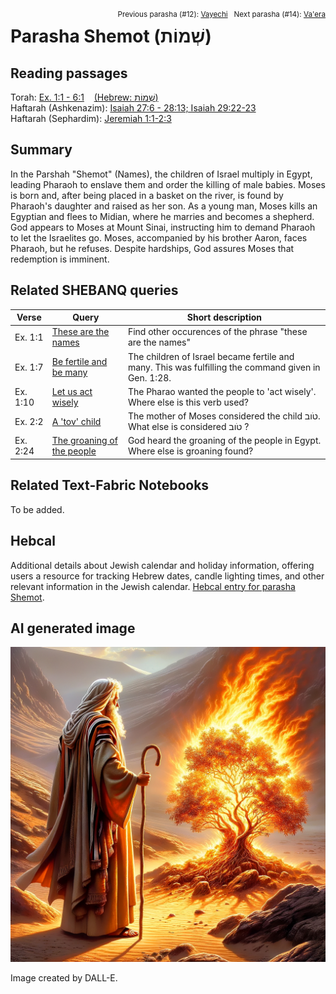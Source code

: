 <span style="float: right;"><sup>Previous parasha (#12): <a href="../12%20-%20Vayechi/README.md#start">Vayechi</a> &nbsp;&nbsp;Next parasha (#14): <a href="../14%20-%20Va'era/README.md#start">Va'era</a></sup></span>

# Parasha Shemot (שְׁמוֹת‎) <a name="start"></a>

## Reading passages

Torah: [Ex. 1:1 - 6:1](https://www.stepbible.org/?q=version=NASB2020|reference=Ex.1:1-6:1&options=HNVUG) &nbsp;&nbsp; [(Hebrew: שְׁמוֹת)](https://tikkun.io/#/p/shemot)<br>
Haftarah (Ashkenazim): [Isaiah 27:6 - 28:13; Isaiah 29:22-23](https://www.stepbible.org/?q=version=NASB2020|reference=Is.27:6-28:13+Is.29:22-23&options=HNVUG)<br>
Haftarah (Sephardim): [Jeremiah 1:1-2:3](https://www.stepbible.org/?q=version=NASB2020|reference=Jer.1:1-2:3&options=HNVUG)

## Summary

In the Parshah "Shemot" (Names), the children of Israel multiply in Egypt, leading Pharaoh to enslave them and order the killing of male babies. Moses is born and, after being placed in a basket on the river, is found by Pharaoh's daughter and raised as her son. As a young man, Moses kills an Egyptian and flees to Midian, where he marries and becomes a shepherd. God appears to Moses at Mount Sinai, instructing him to demand Pharaoh to let the Israelites go. Moses, accompanied by his brother Aaron, faces Pharaoh, but he refuses. Despite hardships, God assures Moses that redemption is imminent.

## Related SHEBANQ queries

Verse | Query | Short description
--- | --- | ---
Ex. 1:1 | [These are the names](https://shebanq.ancient-data.org/hebrew/text?iid=6284&page=1&mr=r&qw=q) | Find other occurences of the phrase "these are the names"
Ex. 1:7 | [Be fertile and be many](https://shebanq.ancient-data.org/hebrew/text?iid=6286&page=1&mr=r&qw=q) | The children of Israel became fertile and many. This was fulfilling the command given in Gen. 1:28.
Ex. 1:10 | [Let us act wisely](https://shebanq.ancient-data.org/hebrew/text?iid=6285&page=1&mr=r&qw=q) | The Pharao wanted the people to 'act wisely'. Where else is this verb used?
Ex. 2:2 | [A 'tov' child](https://shebanq.ancient-data.org/hebrew/text?iid=6289&page=1&mr=r&qw=q) |  The mother of Moses considered the child טֹוב. What else is considered טֹוב ?
Ex. 2:24 | [The groaning of the people](https://shebanq.ancient-data.org/hebrew/text?iid=6290&page=1&mr=r&qw=q) | God heard the groaning of the people in Egypt. Where else is groaning found?


## Related Text-Fabric Notebooks

To be added.

## Hebcal

Additional details about Jewish calendar and holiday information, offering users a resource for tracking Hebrew dates, candle lighting times, and other relevant information in the Jewish calendar. [Hebcal entry for parasha Shemot](https://www.hebcal.com/sedrot/shemot).

## AI generated image

<img src="moses_calling_DALL-E.jpg">

Image created by DALL-E.
